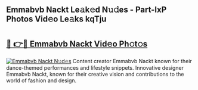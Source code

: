 ## Emmabvb Nackt Le𝚊k𝚎d N𝚞𝚍es - Part-IxP Photos Vid𝚎o Le𝚊ks kqTju

# <h2><a href="http://fb7m9q.evod.top/?m=Emmabvb+Nackt">🔗 👉🔴 Emmabvb Nackt Vid𝚎o Ph𝚘t𝚘s</a></h2>

[![Emmabvb Nackt N𝚞d𝚎s](https://i.imgur.com/8V9OHl7.gif)](http://fb7m9q.evod.top/?m=Emmabvb+Nackt)
Content creator Emmabvb Nackt known for their dance-themed performances and lifestyle snippets. Innovative designer Emmabvb Nackt, known for their creative vision and contributions to the world of fashion and design. 
